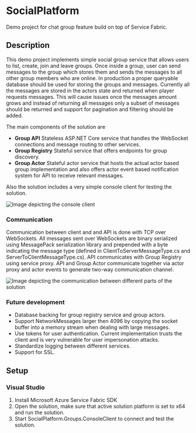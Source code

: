 # SocialPlatform
Demo project for chat group feature build on top of Service Fabric. 

## Description
This demo project implements simple social group service that allows users to list, create, join and leave groups. Once inside a group, user can send messages to the group which stores them and sends the messages to all other group members who are online. In production a proper queryable database should be used for storing the groups and messages. Currently all the messages are stored in the actors state and returned when player requests messages. This will cause issues once the messages amount grows and instead of returning all messages only a subset of messages should be returned and support for pagination and filtering should be added.

The main components of the solution are
- **Group API** Stateless ASP.NET Core service that handles the WebSocket connections and message routing to other services.
- **Group Registry** Stateful service that offers endpoints for group discovery.  
- **Group Actor** Stateful actor service that hosts the actual actor based group implementation and also offers actor event based notification system for API to receive relevant messages.

Also the solution includes a very simple console client for testing the solution.

![Image depicting the console client](https://user-images.githubusercontent.com/15885524/131219795-4c59e42e-0198-4a85-9e54-0225e78393fb.PNG)

### Communication
Communication between client and and API is done with TCP over WebSockets. All messages sent over WebSockets are binary serialized using MessagePack serialization library and prepended with a byte indicating the message type (defined in ClientToServerMessageType.cs and ServerToClientMessageType.cs). API communicates with Group Registry using service proxy. API and Group Actor communicate together via actor proxy and actor events to generate two-way communication channel. 

![Image depicting the communication between different parts of the solution](https://user-images.githubusercontent.com/15885524/131219791-4bf017bd-07d2-4fa7-a6dd-b768888987ba.PNG)

### Future development
- Database backing for group registry service and group actors.
- Support NetworkMessages larger then 4096 by copying the socket buffer into a memory stream when dealing with large messages.
- Use tokens for user authentication. Current implementation trusts the client and is very vulnerable for user impersonation attacks.
- Standardize logging between different services.
- Support for SSL.

## Setup

### Visual Studio
1. Install Microsoft Azure Service Fabric SDK
2. Open the solution, make sure that active solution platform is set to x64 and run the solution.
3. Start SocialPlatform.Groups.ConsoleClient to connect and test the solution.
